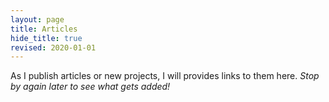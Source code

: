 ```yaml
---
layout: page
title: Articles
hide_title: true
revised: 2020-01-01
---
```


As I publish articles or new projects, I will provides links to them here. *Stop by again later to see what gets added!*